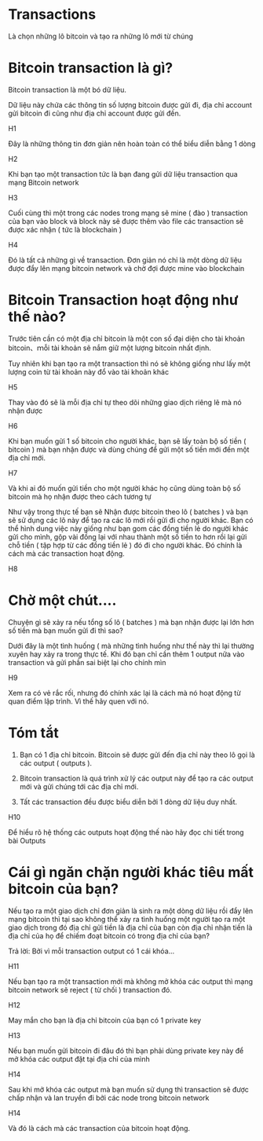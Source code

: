 
# Transactions

Là chọn những lô bitcoin và tạo ra những lô mới từ chúng

# Bitcoin transaction là gì?

Bitcoin transaction là một bó dữ liệu.

Dữ liệu này chứa các thông tin số lượng bitcoin được gửi đi, địa chỉ account gửi bitcoin đi cũng như địa chỉ account được gửi đến.

H1

Đây là những thông tin đơn giản nên hoàn toàn có thể biểu diễn bằng 1 dòng

H2

Khi bạn tạo một transaction tức là bạn đang gửi dữ liệu transaction qua mạng Bitcoin network

H3

Cuối cùng thì một trong các nodes trong mạng sẽ mine ( đào ) transaction của bạn vào block và block này sẽ được thêm vào file các transaction sẽ được xác nhận ( tức là blockchain )

H4

Đó là tất cả những gì về transaction.  Đơn giản nó chỉ là một dòng dữ liệu được đẩy lên mạng bitcoin network và chờ đợi được mine vào blockchain

# Bitcoin Transaction hoạt động như thế nào?

Trước tiên cần có một địa chỉ bitcoin là một con số đại diện cho tài khoản bitcoin、ｍỗi tài khoản sẽ nắm giữ một lượng bitcoin nhất định.

Tuy nhiên khi bạn tạo ra một transaction thì nó sẽ không giống như lấy một lượng coin từ tài khoản này đổ vào tài khoản khác

H5

Thay vào đó sẽ là mỗi địa chỉ tự theo dõi những giao dịch riêng lẽ mà nó nhận được

H6

Khi bạn muốn gửi 1 số bitcoin cho người khác, bạn sẽ lấy toàn bộ số tiền ( bitcoin ) mà bạn nhận được và dùng chúng để gửi một số tiền mới đến một địa chỉ mới.

H7

Và khi ai đó muốn gửi tiền cho một người khác họ cũng dùng toàn bộ số bitcoin mà họ nhận được theo cách tương tự

Như vậy trong thực tế bạn sẽ Nhận được bitcoin theo lô ( batches ) và bạn sẽ sử dụng các lô này để tạo ra các lô mới rồi gửi đi cho người khác. Bạn có thể hình dung việc này giống như bạn gom các đồng tiền lẻ do người khác gửi cho mình, gộp vài đồng lại với nhau thành một số tiền to hơn rồi lại gửi chỗ tiền ( tập hợp từ các đồng tiền lẻ ) đó đi cho người khác. Đó chính là cách mà các transaction hoạt động.

H8

# Chờ một chút....

Chuyện gì sẽ xảy ra nếu tổng số lô ( batches ) mà bạn nhận được lại lớn hơn số tiền mà bạn muốn gửi đi thì sao?

Dưới đây là một tình huống ( mà những tình huống như thế này thì lại thường xuyên hay xảy ra trong thực tế. Khi đó bạn chỉ cần thêm 1 output nữa vào transaction và gửi phần sai biệt lại cho chính mìn

H9

Xem ra có vẻ rắc rối, nhưng đó chính xác lại là cách mà nó hoạt động từ quan điểm lập trình. Vì thế hãy quen với nó.

# Tóm tắt

1. Bạn có 1 địa chỉ bitcoin. Bitcoin sẽ được gửi đến địa chỉ này theo lô gọi là các output ( outputs ).

2. Bitcoin transaction là quá trình xử lý các output này để tạo ra các output mới và gửi chúng tới các địa chỉ mới.

3. Tất các transaction đều được biểu diễn bởi 1 dòng dữ liệu duy nhất.

H10

Để hiểu rõ hệ thống các outputs hoạt động thế nào hãy đọc chi tiết trong bài Outputs

# Cái gì ngăn chặn người khác tiêu mất bitcoin của bạn?

Nếu tạo ra một giao dịch chỉ đơn giản là sinh ra một dòng dữ liệu rồi đẩy lên mạng bitcoin thì tại sao không thể xảy ra tình huống một người tạo ra một giao dịch trong đó địa chỉ gửi tiền là địa chỉ của bạn còn địa chỉ nhận tiền là địa chỉ của họ để chiếm đoạt bitcoin có trong địa chỉ của bạn?

Trả lời: Bởi vì mỗi transaction output có 1 cái khóa...

H11

Nếu bạn tạo ra một transaction mới mà không mở khóa các output thì mạng bitcoin network sẽ  reject ( từ chối ) transaction đó.

H12

May mắn cho bạn là địa chỉ bitcoin của bạn có 1 private key

H13

Nếu bạn muốn gửi bitcoin đi đâu đó thì bạn phải dùng private key này để mở khóa các output đặt tại địa chỉ của mình

H14

Sau khi mở khóa các output mà bạn muốn sử dụng thì transaction sẽ được chấp nhận và lan truyền đi bởi các node trong bitcoin network

H14

Và đó là cách mà các transaction của bitcoin hoạt động.
